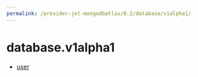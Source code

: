 ```yaml
---
permalink: /provider-jet-mongodbatlas/0.2/database/v1alpha1/
---
```


# database.v1alpha1



* [user](user.md)